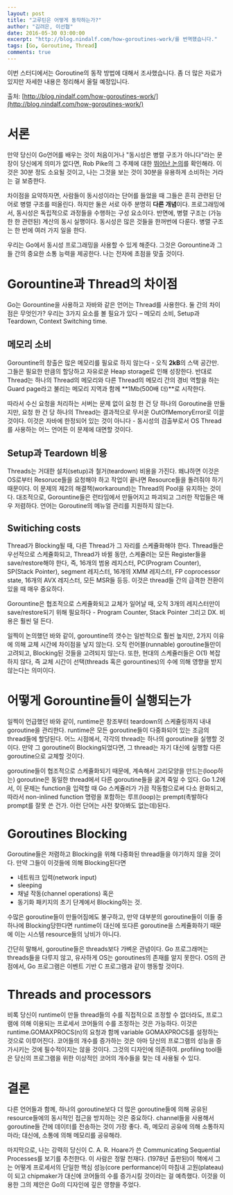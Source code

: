 ```yaml
---
layout: post
title: "고루틴은 어떻게 동작하는가?"
author: "김려은, 이선협"
date: 2016-05-30 03:00:00
excerpt: "http://blog.nindalf.com/how-goroutines-work/를 번역했습니다."
tags: [Go, Goroutine, Thread]
comments: true
---
```


이번 스터디에서는 Goroutine의 동작 방법에 대해서 조사했습니다. 좀 더 많은 자료가 있지만 자세한 내용은 정리해서 올릴 예정입니다.

출처: [http://blog.nindalf.com/how-goroutines-work/](http://blog.nindalf.com/how-goroutines-work/)

# 서론

만약 당신이 Go언어를 배우는 것이 처음이거나 "동시성은 병렬 구조가 아니다"라는 문장이 당신에게 의미가 없다면, Rob Pike의 그 주제에 대한 [뛰어난 논의](http://www.youtube.com/watch?v=cN_DpYBzKso)를 확인해라. 이것은 30분 정도 소요될 것이고, 나는 그것을 보는 것이 30분을 유용하게 소비하는 거라는 걸 보증한다.

차이점을 요약하자면, 사람들이 동시성이라는 단어를 들었을 때 그들은 흔히 관련된 단어로 병렬 구조를 떠올린다. 하지만 둘은 서로 아주 분명히 **다른 개념**이다. 프로그래밍에서, 동시성은 독립적으로 과정들을 수행하는 구성 요소이다. 반면에, 병렬 구조는 (가능한 한 관련된) 계산의 동시 실행이다. 동시성은 많은 것들을 한꺼번에 다룬다. 병렬 구조는 한 번에 여러 가지 일을 한다.

우리는 Go에서 동시성 프로그래밍을 사용할 수 있게 해준다. 그것은 Gorountine과 그들 간의 중요한 소통 능력을 제공한다. 나는 전자에 초점을 맞출 것이다.

# Gorountine과 Thread의 차이점

Go는 Gorountine을 사용하고 자바와 같은 언어는 Thread를 사용한다. 둘 간의 차이점은 무엇인가? 우리는 3가지 요소를 볼 필요가 있다 – 메모리 소비, Setup과 Teardown, Context Switching time.

## 메모리 소비

Gorountine의 창출은 많은 메모리를 필요로 하지 않는다 - 오직 **2kB**의 스택 공간만. 그들은 필요한 만큼의 할당하고 자유로운 Heap storage로 인해 성장한다. 반대로 Thread는 하나의 Thread의 메모리와 다른 Thread의 메모리 간의 경비 역할을 하는 Guard page라고 불리는 메모리 지역과 함께 **1Mb(500배 더)**로 시작한다. 

따라서 수신 요청을 처리하는 서버는 문제 없이 요청 한 건 당 하나의 Goroutine을 만들지만, 요청 한 건 당 하나의 Thread는 결과적으로 무서운 OutOfMemoryError로 이끌 것이다. 이것은 자바에 한정되어 있는 것이 아니다 - 동시성의 검출부로서 OS Thread를 사용하는 어느 언어든 이 문제에 대면할 것이다.

## Setup과 Teardown 비용

Threads는 거대한 설치(setup)과 철거(teardown) 비용을 가진다. 왜냐하면 이것은 OS로부터 Resoruce들을 요청해야 하고 작업이 끝나면 Resource들을 돌려줘야 하기 때문이다. 이 문제의 제2의 해결책(workaround)는 Thread의 Pool을 유지하는 것이다. 대조적으로, Gorountine들은 런타임에서 만들어지고 파괴되고 그러한 작업들은 매우 저렴하다. 언어는 Goroutine의 메뉴얼 관리를 지원하지 않는다.

## Switiching costs

Thread가 Blocking될 때, 다른 Thread가 그 자리를 스케쥴화해야 한다. Thread들은 우선적으로 스케쥴화되고, Thread가 바뀔 동안, 스케쥴러는 모든 Register들을 save/restore해야 한다, 즉, 16개의 범용 레지스터, PC(Program Counter), SP(Stack Pointer), segment 레지스터, 16개의 XMM 레지스터, FP coprocessor state, 16개의 AVX 레지스터, 모든 MSR들 등등. 이것은 thread들 간의 급격한 전환이 있을 때 매우 중요하다.

Gorountine은 협조적으로 스케쥴화되고 교체가 일어날 때, 오직 3개의 레지스터만이 save/restore되기 위해 필요하다 - Program Counter, Stack Pointer 그리고 DX. 비용은 훨씬 덜 든다.

일찍이 논의했던 바와 같이, gorountine의 갯수는 일반적으로 훨씬 높지만, 2가지 이유에 의해 교체 시간에 차이점을 낳지 않는다. 오직 런어블(runnable) goroutine들만이 고려되고, Blocking된 것들을 고려되지 않는다. 또한, 현대의 스케쥴러들은 O(1) 복잡하지 않다, 즉 교체 시간이 선택(threads 혹은 gorountines)의 수에 의해 영향을 받지 않는다는 의미이다.

# 어떻게 Gorountine들이 실행되는가

일찍이 언급했던 바와 같이, runtime은 창조부터 teardown의 스케쥴링까지 내내 goroutine을 관리한다. runtime은 모든 goroutine들이 다중화되어 있는 조금의 thread들에 할당된다. 어느 시점에서, 각각의 thread는 하나의 goroutine을 실행할 것이다. 만약 그 goroutine이 Blocking되었다면, 그 thread는 자기 대신에 실행할 다른 goroutine으로 교체할 것이다.

goroutine들이 협조적으로 스케쥴화되기 때문에, 계속해서 고리모양을 만드는(loop하는) goroutine은 동일한 thread에서 다른 goroutine들을 굶겨 죽일 수 있다. Go 1.2에서, 이 문제는 function을 입력할 때 Go 스케쥴러가 가끔 작동함으로써 다소 완화되고, 따라서 non-inlined function 명령을 포함하는 루프(loop)는 prempt(촉발하다prompt를 잘못 쓴 건가. 이런 단어는 사전 찾아봐도 없는데)된다.

# Goroutines Blocking

Goroutine들은 저렴하고 Blocking을 위해 다중화된 thread들을 야기하지 않을 것이다. 만약 그들이 이것들에 의해 Blocking된다면
*	네트워크 입력(network input)
*	sleeping
*	채널 작동(channel operations) 혹은
*	동기화 패키지의 초기 단계에서 Blocking하는 것. 

수많은 goroutine들이 만들어짐에도 불구하고, 만약 대부분의 goroutine들이 이들 중 하나에 Blocking당한다면 runtime이 대신에 또다른 goroutine을 스케쥴화하기 때문에 이는 시스템 resource들의 낭비가 아니다.

간단히 말해서, goroutine들은 threads보다 가벼운 관념이다. Go 프로그래머는 threads들을 다루지 않고, 유사하게 OS는 goroutines의 존재를 알지 못한다. OS의 관점에서, Go 프로그램은 이벤트 기반 C 프로그램과 같이 행동할 것이다.

# Threads and processors

비록 당신이 runtime이 만들 thread들의 수를 직접적으로 조정할 수 없더라도, 프로그램에 의해 이용되는 프로세서 코어들의 수를 조정하는 것은 가능하다. 이것은 runtime.GOMAXPROCS(n)의 요청과 함께 variable GOMAXPROCS를 설정하는 것으로 이루어진다. 코어들의 개수를 증가하는 것은 아마 당신의 프로그램의 성능을 증가시키는 것에 필수적이지는 않을 것이다. 그것의 디자인에 의존하여.
profiling tool들은 당신의 프로그램을 위한 이상적인 코어의 개수들을 찾는 데 사용될 수 있다.

# 결론

다른 언어들과 함께, 하나의 goroutine보다 더 많은 goroutine들에 의해 공유된 resource들에의 동시적인 접근을 방지하는 것은 중요하다. channel들을 사용해서 goroutine들 간에 데이터를 전송하는 것이 가장 좋다. 즉, 메모리 공유에 의해 소통하지 마라; 대신에, 소통에 의해 메모리를 공유해라.

마지막으로, 나는 강력히 당신이 C. A. R. Hoare가 쓴 Communicating Sequential Processes를 보기를 추천한다. 이 사람은 정말 천재다. (1978년 출판된)이 책에서 그는 어떻게 프로세서의 단일한 핵심 성능(core performance)이 마침내 고원(plateau)이 되고 chipmaker가 대신에 코어들의 수를 증가시킬 것이라는 걸 예측했다. 이것을 이용한 그의 제안은 Go의 디자인에 깊은 영향을 주었다.
